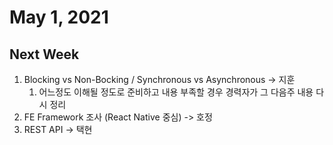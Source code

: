 # May 1, 2021
## Next Week
1. Blocking vs Non-Bocking / Synchronous vs Asynchronous -> 지훈
	1. 어느정도 이해될 정도로 준비하고 내용 부족할 경우 경력자가 그 다음주 내용 다시 정리
2. FE Framework 조사 (React Native 중심) -> 호정
3. REST API -> 택현

